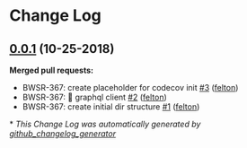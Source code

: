 # Change Log

## [0.0.1](https://github.com/Hearst-Hatchery/graphql-php-client/tree/0.0.1) (10-25-2018)
**Merged pull requests:**

- BWSR-367: create placeholder for codecov init [\#3](https://github.com/Hearst-Hatchery/graphql-php-client/pull/3) ([felton](https://github.com/felton))
- BWSR-367: 👶 graphql client [\#2](https://github.com/Hearst-Hatchery/graphql-php-client/pull/2) ([felton](https://github.com/felton))
- BWSR-367: create initial dir structure [\#1](https://github.com/Hearst-Hatchery/graphql-php-client/pull/1) ([felton](https://github.com/felton))



\* *This Change Log was automatically generated by [github_changelog_generator](https://github.com/skywinder/Github-Changelog-Generator)*